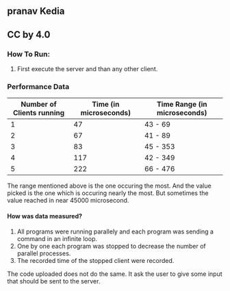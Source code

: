 ## pranav Kedia
## CC by 4.0

### How To Run:

1. First execute the server and than any other client.

### Performance Data

Number of Clients running | Time (in microseconds) | Time Range (in microseconds)
------------ | ------------- | -------------
1 | 47 | 43 - 69
2 | 67 | 41 - 89
3 | 83 | 45 - 353
4 | 117 | 42 - 349
5 | 222 | 66 - 476

The range mentioned above is the one occuring the most. And the value picked is the one which is occuring nearly the most. But sometimes the value reached in near 45000 microsecond.

#### How was data measured?

1. All programs were running parallely and each program was sending a command in an infinite loop.
2. One by one each program was stopped to decrease the number of parallel processes.
3. The recorded time of the stopped client were recorded.

The code uploaded does not do the same. It ask the user to give some input that should be sent to the server.
